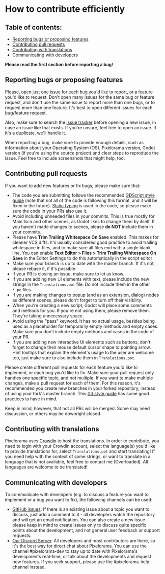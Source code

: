 # How to contribute efficiently

## Table of contents:

* [Reporting bugs or proposing features](#reporting-bugs-or-proposing-features)
* [Contributing pull requests](#contributing-pull-requests)
* [Contributing with translations](#contributing-with-translation)
* [Communicating with developers](#communicating-with-developers)

**Please read the first section before reporting a bug!**

## Reporting bugs or proposing features
Please, open just one issue for each bug you'd like to report, or a feature you'd like to request. Don't open many issues for the same bug or feature request, and don't use the same issue to report more than one bugs, or to request more than one feature. It's best to open different issues for each bug/feature request.

Also, make sure to search the [issue tracker](https://github.com/Orama-Interactive/Pixelorama/issues) before opening a new issue, in case an issue like that exists. If you're unsure, feel free to open an issue. If it's a duplicate, we'll handle it.

When reporting a bug, make sure to provide enough details, such as information about your Operating System (OS), Pixelorama version, Godot version (if you're using the source project) and clear steps to reproduce the issue. Feel free to include screenshots that might help, too.


## Contributing pull requests
If you want to add new features or fix bugs, please make sure that:
- The code you are submitting follows the recommended [GDScript style guide](https://docs.godotengine.org/en/latest/getting_started/scripting/gdscript/gdscript_styleguide.html) (note that not all of the code is following this format, and it will be fixed in the future).
  [Static typing](https://docs.godotengine.org/en/latest/getting_started/scripting/gdscript/static_typing.html) is used in the code, so please make sure the code in your PRs also use it.
- Avoid including unneeded files in your commits. This is true mostly for Main.tscn and other scenes, as Godot likes to change them by itself. If you haven't made changes to scenes, please **do NOT** include them in your commits.
- Please have **Trim Trailing Whitespace On Save** enabled. This makes for cleaner VCS diffs. It's usually considered good practice to avoid trailing whitespace in files, and to make sure all files end with a single blank line.
  You can enable **Text Editor > Files > Trim Trailing Whitespace On Save** in the Editor Settings to do this automatically in the script editor
- Make sure your branch is up to date with the master branch. If it's not, please rebase it, if it's possible.
- If your PR is closing an issue, make sure to let us know.
- If you are adding new UI elements with text, please include the new strings in the `Translations.pot` file. Do not include them in the other `*.po` files.
- If you are making changes to popup (and as an extension, dialog) nodes as different scenes, please don't forget to turn off their visibility.
- When you're creating a new script, Godot will place some comments and methods for you. If you're not using them, please remove them. They're taking unnecessary space.
- Avoid using the "pass" keyword. It has no actual usage, besides being used as a placeholder for temporarily empty methods and empty cases. Make sure you don't include empty methods and cases in the code of your PR.
- If you are adding new interactive UI elements such as buttons, don't forget to change their mouse default cursor shape to pointing arrow. Hint tooltips that explain the element's usage to the user are welcome too, just make sure to also include them in `Translations.pot`.

Please create different pull requests for each feature you'd like to implement, or each bug you'd like to fix. Make sure your pull request only handles one specific topic, and not multiple. If you want to make multiple changes, make a pull request for each of them. For this reason, it's recommended you create new branches in your forked repository, instead of using your fork's master branch.
This [Git style guide](https://github.com/agis-/git-style-guide) has some good practices to have in mind.

Keep in mind, however, that not all PRs will be merged. Some may need discussion, or others may be downright closed.


## Contributing with translations
Pixelorama uses [Crowdin](https://crowdin.com/project/pixelorama) to host the translations. In order to contribute, you need to login with your Crowdin account, select the language(s) you'd like to provide translations for, select `Translations.pot` and start translating!
If you need help with the context of some strings, or want to translate in a language that is not available, feel free to contact me (Overloaded). All languages are welcome to be translated!


## Communicating with developers
To communicate with developers (e.g. to discuss a feature you want to implement or a bug you want to fix), the following channels can be used:

- [GitHub issues](https://github.com/Orama-Interactive/Pixelorama/issues): If there is an
  existing issue about a topic you want to discuss, just add a comment to it -
  all developers watch the repository and will get an email notification. You
  can also create a new issue - please keep in mind to create issues only to
  discuss quite specific points about the development, and not general user
  feedback or support requests.
- [Our Discord Server](https://discord.gg/GTMtr8s): All developers and most contributors are there, so it's the best way for direct chat
  about Pixelorama. You can use the channel #pixelorama-dev to stay up to date with Pixelorama's developments real-time,
  or talk about the developments and request new features. If you seek support, please use the #pixelorama-help channel instead.
